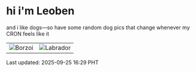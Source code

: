 # hi i'm Leoben

and i like dogs—so have some random dog pics that change whenever my CRON feels like it

|  |  |
|--------|----------|
| ![Borzoi](https://random-dog-vercel.vercel.app/api/random-borzoi?v=1758788961) | ![Labrador](https://random-dog-vercel.vercel.app/api/random-labrador?v=1758788961) |

Last updated: 2025-09-25 16:29 PHT

